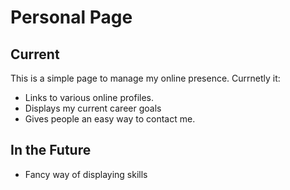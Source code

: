 # Personal Page
## Current

This is a simple page to manage my online presence.
Currnetly it: 
 - Links to various online profiles.
 - Displays my current career goals
 - Gives people an easy way to contact me.

## In the Future
 - Fancy way of displaying skills
